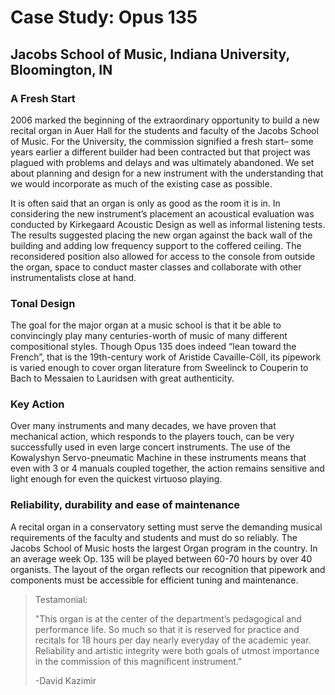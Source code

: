 # Case Study: Opus 135

## Jacobs School of Music, Indiana University, Bloomington, IN

### A Fresh Start

2006 marked the beginning of the extraordinary opportunity to build a new recital organ in Auer Hall for the students and faculty of the Jacobs School of Music. For the University, the commission signified a fresh start– some years earlier a different builder had been contracted but that project was plagued with problems and delays and was ultimately abandoned. We set about planning and design for a new instrument with the understanding that we would incorporate as much of the existing case as possible.

It is often said that an organ is only as good as the room it is in. In considering the new instrument’s placement an acoustical evaluation was conducted  by Kirkegaard Acoustic Design as well as informal listening tests. The results suggested placing the new organ against the back wall of the building and adding low frequency support to the coffered ceiling.  The reconsidered position also allowed for access to the console from outside the organ, space to conduct master classes and collaborate with other instrumentalists close at hand.

### Tonal Design

The goal for the major organ at a music school is that it be able to convincingly play many centuries-worth of music of many different compositional styles.  Though Opus 135 does indeed “lean toward the French”, that is the 19th-century work of Aristide Cavaille-Cöll, its pipework is varied enough to cover organ literature from Sweelinck to Couperin to Bach to Messaien to Lauridsen with great authenticity.


### Key Action

Over many instruments and many decades, we have proven that mechanical action, which responds to the players touch, can be very successfully used in even large concert instruments.  The use of the Kowalyshyn Servo-pneumatic Machine in these instruments means that even with 3 or 4 manuals coupled together, the action remains sensitive and light enough for even the quickest virtuoso playing.  

### Reliability, durability and ease of maintenance

A recital organ in a conservatory setting must serve the demanding musical requirements of the faculty and students and must do so reliably. The Jacobs School of Music hosts the largest Organ program in the country. In an average week Op. 135 will be played between 60-70 hours by over 40 organists. The layout of the organ reflects our recognition that pipework and components must be accessible for efficient tuning and maintenance.

> Testamonial:
>
> "This organ is at the center of the department’s pedagogical and performance life. So much so that it is reserved for practice and recitals for 18 hours per day nearly everyday of the academic year. Reliability and artistic integrity were both goals of utmost importance in the commission of this magnificent instrument."
>
> -David Kazimir
